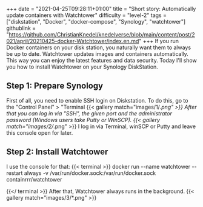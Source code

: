 +++
date = "2021-04-25T09:28:11+01:00"
title = "Short story: Automatically update containers with Watchtower"
difficulty = "level-2"
tags = ["diskstation", "Docker", "docker-compose", "Synology", "watchtower"]
githublink = "https://github.com/ChristianKnedel/knedelverse/blob/main/content/post/2021/april/20210425-docker-Watchtower/index.en.md"
+++
If you run Docker containers on your disk station, you naturally want them to always be up to date. Watchtower updates images and containers automatically. This way you can enjoy the latest features and data security. Today I'll show you how to install Watchtower on your Synology DiskStation.
## Step 1: Prepare Synology
First of all, you need to enable SSH login on Diskstation. To do this, go to the "Control Panel" > "Terminal
{{< gallery match="images/1/*.png" >}}
After that you can log in via "SSH", the given port and the administrator password (Windows users take Putty or WinSCP).
{{< gallery match="images/2/*.png" >}}
I log in via Terminal, winSCP or Putty and leave this console open for later.
## Step 2: Install Watchtower
I use the console for that:
{{< terminal >}}
docker run --name watchtower --restart always -v /var/run/docker.sock:/var/run/docker.sock containrrr/watchtower

{{</ terminal >}}
After that, Watchtower always runs in the background.
{{< gallery match="images/3/*.png" >}}
